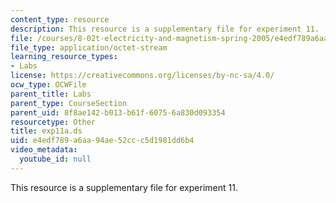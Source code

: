```yaml
---
content_type: resource
description: This resource is a supplementary file for experiment 11.
file: /courses/8-02t-electricity-and-magnetism-spring-2005/e4edf789a6aa94ae52ccc5d1981dd6b4_exp11a.ds
file_type: application/octet-stream
learning_resource_types:
- Labs
license: https://creativecommons.org/licenses/by-nc-sa/4.0/
ocw_type: OCWFile
parent_title: Labs
parent_type: CourseSection
parent_uid: 8f8ae142-b013-b61f-6075-6a830d093354
resourcetype: Other
title: exp11a.ds
uid: e4edf789-a6aa-94ae-52cc-c5d1981dd6b4
video_metadata:
  youtube_id: null
---
```

This resource is a supplementary file for experiment 11.